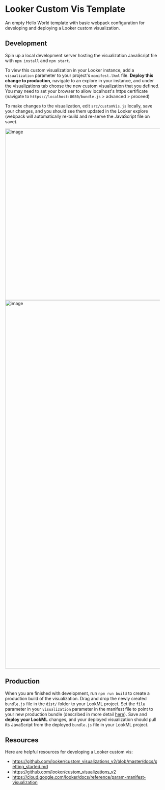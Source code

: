 # Looker Custom Vis Template

An empty Hello World template with basic webpack configuration for developing and deploying a Looker custom visualization. 

## Development
Spin up a local development server hosting the visualization JavaScript file with
`npm install` and `npm start`.

To view this custom visualization in your Looker instance, add a `visualization` parameter to your project's `manifest.lkml` file.
**Deploy this change to production**, navigate to an explore in your instance, and under the visualizations tab choose the new custom visualization
that you defined. You may need to set your browser to allow localhost's https certificate (navigate to `https://localhost:8080/bundle.js` > advanced > proceed)

To make changes to the visualization, edit `src/customVis.js` locally, save your changes, and you should see them updated in the Looker explore (webpack will automatically re-build and re-serve the JavaScript file on save).

<img width="557" alt="image" src="https://user-images.githubusercontent.com/93162346/192617937-c4f2ce7b-6ee8-4bd4-9466-8b2fbb3ea718.png">
<img width="1196" alt="image" src="https://user-images.githubusercontent.com/93162346/192617391-e624a2ea-9b30-44dd-ae47-c28c1c86faf7.png">

## Production
When you are finished with development, run `npm run build` to create a production build of the visualization. Drag and drop the newly created `bundle.js` file in the `dist/` folder to your LookML project. Set the `file` parameter in your `visualization` parameter in the manifest file to point to your new production bundle (described in more detail [here](https://cloud.google.com/looker/docs/reference/param-manifest-visualization)). Save and **deploy your LookML** changes, and your deployed visualization should pull its JavaScript from the deployed `bundle.js` file in your LookML project.

## Resources
Here are helpful resources for developing a Looker custom vis:
- https://github.com/looker/custom_visualizations_v2/blob/master/docs/getting_started.md
- https://github.com/looker/custom_visualizations_v2
- https://cloud.google.com/looker/docs/reference/param-manifest-visualization

